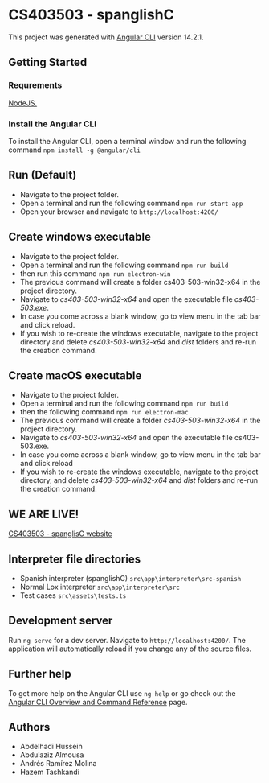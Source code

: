 # CS403503 - spanglishC

This project was generated with [Angular CLI](https://github.com/angular/angular-cli) version 14.2.1.

## Getting Started
### Requrements
[NodeJS.](https://nodejs.org/en/) 
### Install the Angular CLI
To install the Angular CLI, open a terminal window and run the following command `npm install -g @angular/cli`

## Run (Default)
- Navigate to the project folder.
- Open a terminal and run the following command `npm run start-app`
- Open your browser and navigate to `http://localhost:4200/`

## Create windows executable
- Navigate to the project folder.
- Open a terminal and run the following command `npm run build`
- then run this command `npm run electron-win`
- The previous command will create a folder cs403-503-win32-x64 in the project directory.
- Navigate to *cs403-503-win32-x64* and open the executable file *cs403-503.exe*.
- In case you come across a blank window, go to view menu in the tab bar and click reload.
- If you wish to re-create the windows executable, navigate to the project directory and delete *cs403-503-win32-x64* and *dist* folders and re-run the creation command.

## Create macOS executable
- Navigate to the project folder.
- Open a terminal and run the following command `npm run build`
- then the following command `npm run electron-mac`
- The previous command will create a folder *cs403-503-win32-x64* in the project directory.
- Navigate to *cs403-503-win32-x64* and open the executable file cs403-503.exe.
- In case you come across a blank window, go to view menu in the tab bar and click reload
- If you wish to re-create the windows executable, navigate to the project directory, and delete *cs403-503-win32-x64* and *dist* folders and re-run the creation command.

## WE ARE LIVE!
[CS403503 - spanglisC website](https://cs403-503.herokuapp.com)

## Interpreter file directories
- Spanish interpreter (spanglishC) `src\app\interpreter\src-spanish`
- Normal Lox interpreter `src\app\interpreter\src`
- Test cases `src\assets\tests.ts`

## Development server

Run `ng serve` for a dev server. Navigate to `http://localhost:4200/`. The application will automatically reload if you change any of the source files.

## Further help

To get more help on the Angular CLI use `ng help` or go check out the [Angular CLI Overview and Command Reference](https://angular.io/cli) page.

## Authors

- Abdelhadi Hussein
- Abdulaziz Almousa
- Andrés Ramírez Molina
- Hazem Tashkandi
